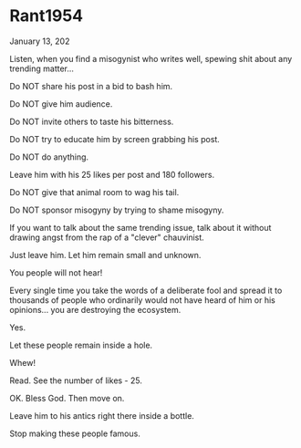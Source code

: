 # Rant1954


January 13, 202

Listen, when you find a misogynist who writes well, spewing shit about any trending matter...

Do NOT share his post in a bid to bash him. 

Do NOT give him audience. 

Do NOT invite others to taste his bitterness.

Do NOT try to educate him by screen grabbing his post.

Do NOT do anything.

Leave him with his 25 likes per post and 180 followers.

Do NOT give that animal room to wag his tail.

Do NOT sponsor misogyny by trying to shame misogyny.

If you want to talk about the same trending issue, talk about it without drawing angst from the rap of a "clever" chauvinist.

Just leave him. Let him remain small and unknown.

You people will not hear!

Every single time you take the words of a deliberate fool and spread it to thousands of people who ordinarily would not have heard of him or his opinions... you are destroying the ecosystem.

Yes.

Let these people remain inside a hole.

Whew!

Read. See the number of likes - 25.

OK. Bless God. Then move on.

Leave him to his antics right there inside a bottle.

Stop making these people famous.